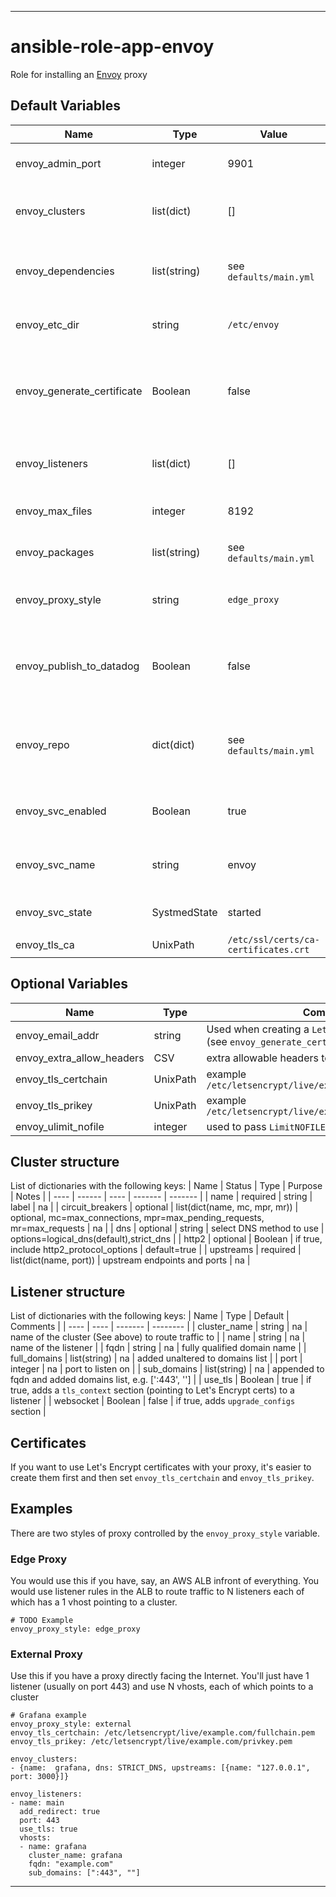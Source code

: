 ----
# ansible-role-app-envoy
Role for installing an [Envoy](https://www.envoyproxy.io/) proxy

## Default Variables
| Name | Type | Value | Comment |
| ---- | ---- | ----- | ------- |
| envoy_admin_port | integer | 9901 | where the admin UI listens |
| envoy_clusters | list(dict) | [] | see below on how to define upstreams | 
| envoy_dependencies | list(string) | see `defaults/main.yml` |  packages to preinstall per Linux family |
| envoy_etc_dir | string | `/etc/envoy` | where you install the config |
| envoy_generate_certificate | Boolean | false | whether to use Let's Encrypt to generate a certificate |
| envoy_listeners | list(dict) | [] | see below on how to define listeners | 
| envoy_max_files | integer | 8192 | sysctl limit for open files |
| envoy_packages | list(string) | see `defaults/main.yml` | main Envoy package |
| envoy_proxy_style | string | `edge_proxy` | see Examples section below |
| envoy_publish_to_datadog | Boolean | false | choose whether to add Datadog config for Envoy |
| envoy_repo | dict(dict) | see `defaults/main.yml` | where to find the Envoy repo and its signing keys |
| envoy_svc_enabled | Boolean | true | should the service start at boot |
| envoy_svc_name | string | envoy | name of the Systemd service |
| envoy_svc_state | SystmedState | started | state of the service |
| envoy_tls_ca | UnixPath | `/etc/ssl/certs/ca-certificates.crt` ||

## Optional Variables
| Name | Type | Comment |
| ---- | ------- | ------- |
| envoy_email_addr | string | Used when creating a `Let's Encrypt` certificate (see `envoy_generate_certificate`) |
| envoy_extra_allow_headers | CSV | extra allowable headers to append to default set | e.g. 'grpc-encoding,content-encoding' | 
| envoy_tls_certchain | UnixPath | example `/etc/letsencrypt/live/example.com/fullchain.pem` |
| envoy_tls_prikey | UnixPath | example `/etc/letsencrypt/live/example.com/privkey.pem` |
| envoy_ulimit_nofile | integer | used to pass `LimitNOFILE=N` to the Envoy unit file |

## Cluster structure
List of dictionaries with the following keys:
| Name | Status | Type | Purpose | Notes |
| ---- | ------ | ---- | ------- | ------- |
| name | required | string | label | na |
| circuit_breakers | optional | list(dict(name, mc, mpr, mr)) | optional, mc=max_connections, mpr=max_pending_requests, mr=max_requests | na |
| dns | optional | string | select DNS method to use | options=logical_dns(default),strict_dns |
| http2 | optional | Boolean | if true, include http2_protocol_options | default=true |
| upstreams | required | list(dict(name, port)) | upstream endpoints and ports | na |

## Listener structure
List of dictionaries with the following keys:
| Name | Type | Default | Comments |
| ---- | ---- | ------- | -------- |
| cluster_name | string | na | name of the cluster (See above) to route traffic to |
| name | string | na | name of the listener |
| fqdn | string | na | fully qualified domain name |
| full_domains | list(string) | na | added unaltered to domains list |
| port | integer | na | port to listen on |
| sub_domains | list(string) | na | appended to fqdn and added domains list, e.g. [':443', ''] |
| use_tls | Boolean | true | if true, adds a `tls_context` section (pointing to Let's Encrypt certs) to a listener |
| websocket | Boolean | false | if true, adds `upgrade_configs` section |

## Certificates
If you want to use Let's Encrypt certificates with your proxy, it's easier to create them first and then set `envoy_tls_certchain` and `envoy_tls_prikey`.

## Examples
There are two styles of proxy controlled by the `envoy_proxy_style` variable.

### Edge Proxy
You would use this if you have, say, an AWS ALB infront of everything.  You would use listener rules in the ALB to route traffic to N listeners each of which has a 1 vhost pointing to a cluster.
```
# TODO Example
envoy_proxy_style: edge_proxy
```

### External Proxy
Use this if you have a proxy directly facing the Internet.  You'll just have 1 listener (usually on port 443) and use N vhosts, each of which points to a cluster 
```
# Grafana example
envoy_proxy_style: external
envoy_tls_certchain: /etc/letsencrypt/live/example.com/fullchain.pem
envoy_tls_prikey: /etc/letsencrypt/live/example.com/privkey.pem

envoy_clusters:
- {name:  grafana, dns: STRICT_DNS, upstreams: [{name: "127.0.0.1", port: 3000}]}

envoy_listeners:
- name: main
  add_redirect: true
  port: 443
  use_tls: true
  vhosts:
  - name: grafana
    cluster_name: grafana
    fqdn: "example.com"
    sub_domains: [":443", ""]

```
****
